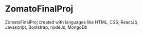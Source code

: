 # ZomatoFinalProj
ZomatoFinalProj created with languages like HTML, CSS, ReactJS, Javascript, Bootstrap, nodeJs, MongoDb
